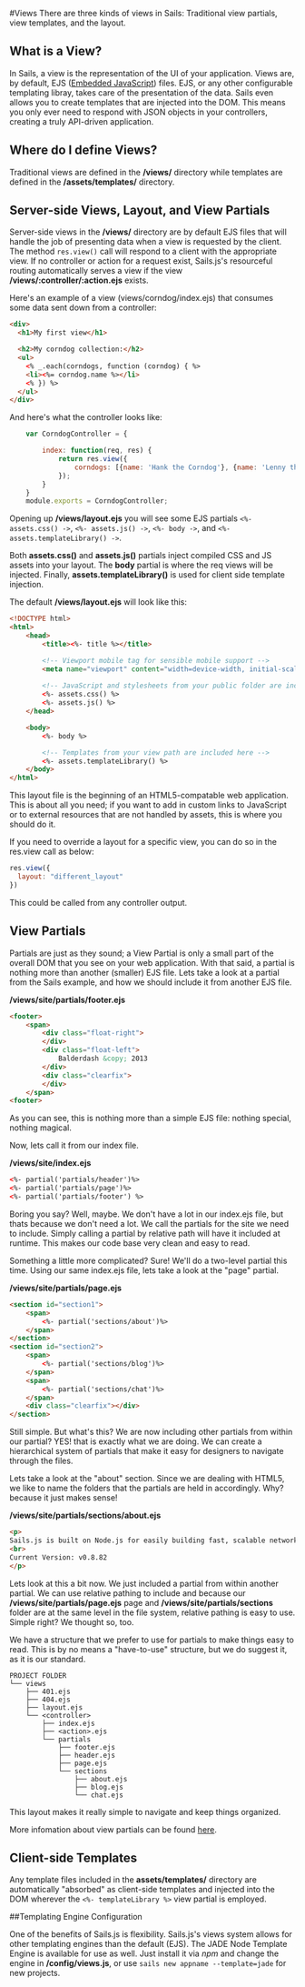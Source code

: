 #Views
There are three kinds of views in Sails: Traditional view partials, view templates, and
the layout.

## What is a View?
In Sails, a view is the representation of the UI of your application. Views are, by default, EJS ([Embedded JavaScript](http://embeddedjs.com/)) files. EJS, or any other configurable templating libray, takes care of the presentation of the data. Sails even allows you to create templates that are injected into the DOM. This means you only ever need to respond with JSON objects in your controllers, creating a truly API-driven
application.

## Where do I define Views?
Traditional views are defined in the **/views/** directory while templates are defined in the 
**/assets/templates/** directory.

## Server-side Views, Layout, and View Partials
Server-side views in the **/views/** directory are by default EJS files that will handle the job
of presenting data when a view is requested by the client. The method ```res.view()``` call will
respond to a client with the appropriate view. If no controller or action for a request exist, Sails.js's resourceful routing automatically serves a view if the view **/views/:controller/:action.ejs** exists.

Here's an example of a view (views/corndog/index.ejs) that consumes some data sent down from a controller:

```html
<div>
  <h1>My first view</h1>

  <h2>My corndog collection:</h2>
  <ul>
    <% _.each(corndogs, function (corndog) { %>
    <li><%= corndog.name %></li>
    <% }) %>
  </ul>
</div>
```

And here's what the controller looks like:
```javascript
	var CorndogController = {

		index: function(req, res) {
			return res.view({
				corndogs: [{name: 'Hank the Corndog'}, {name: 'Lenny the Corndog'}]
			});
		}
	}
	module.exports = CorndogController;
```

Opening up **/views/layout.ejs** you will see some EJS partials ```<%- assets.css() ->```, ```<%- assets.js() ->```, ```<%- body ->```, and ```<%- assets.templateLibrary() ->```.

Both **assets.css()** and **assets.js()** partials inject compiled CSS and JS assets into your layout.
The **body** partial is where the req views will be injected. Finally, **assets.templateLibrary()**
is used for client side template injection.

The default **/views/layout.ejs** will look like this:

```html
<!DOCTYPE html>
<html>
	<head>
		<title><%- title %></title>

		<!-- Viewport mobile tag for sensible mobile support -->
		<meta name="viewport" content="width=device-width, initial-scale=1, maximum-scale=1">
		
		<!-- JavaScript and stylesheets from your public folder are included here -->
		<%- assets.css() %>
		<%- assets.js() %>
	</head>

	<body>
		<%- body %>

		<!-- Templates from your view path are included here -->
		<%- assets.templateLibrary() %>
	</body>
</html>
```

This layout file is the beginning of an HTML5-compatable web application.  This is about all you need; if you want to add in custom links to JavaScript or to external resources that are not handled by assets, this is where you should do it.

If you need to override a layout for a specific view, you can do so in the res.view call as below:

```javascript
res.view({
  layout: "different_layout"
})
```

This could be called from any controller output.

## View Partials

Partials are just as they sound; a View Partial is only a small part of the overall DOM that you see on your web application.  With that said, a partial is nothing more than another (smaller) EJS file. Lets take a look at a partial from the Sails example, and how we should include it from another EJS file.

**/views/site/partials/footer.ejs**
```html
<footer>
	<span>
		<div class="float-right">
		</div>
		<div class="float-left">
			Balderdash &copy; 2013
		</div>
		<div class="clearfix">
		</div>
	</span>
<footer>
```
As you can see, this is nothing more than a simple EJS file: nothing special, nothing magical.

Now, lets call it from our index file.

**/views/site/index.ejs**
```html
<%- partial('partials/header')%>
<%- partial('partials/page')%>
<%- partial('partials/footer') %>  
```

Boring you say?  Well, maybe.  We don't have a lot in our index.ejs file, but thats because we don't need a lot.  We call the partials for the site we need to include.  Simply calling a partial by relative path will have it included at runtime.  This makes our code base very clean and easy to read.

Something a little more complicated?  Sure!  We'll do a two-level partial this time.  Using our same index.ejs file, lets take a look at the "page" partial.

**/views/site/partials/page.ejs**
```html
<section id="section1">
	<span>
		<%- partial('sections/about')%>
	</span>
</section>
<section id="section2">
	<span>
		<%- partial('sections/blog')%>
	</span>
	<span>
		<%- partial('sections/chat')%>
	</span>
	<div class="clearfix"></div>
</section>
```

Still simple. But what's this? We are now including other partials from within our partial?  YES! that is exactly what we are doing.  We can create a hierarchical system of partials that make it easy for designers to navigate through the files.

Lets take a look at the "about" section.  Since we are dealing with HTML5, we like to name the folders that the partials are held in accordingly.  Why? because it just makes sense!

**/views/site/partials/sections/about.ejs**
```html
<p>
Sails.js is built on Node.js for easily building fast, scalable network applications. Sails.js provides a MVC framework perfect for data-intensive real-time applications that run across distributed devices.  Sails.js provides a JSON API right out of the box.<br>
<br>
Current Version: v0.8.82
</p>
```

Lets look at this a bit now.  We just included a partial from within another partial.  We can use relative pathing to include and because our **/views/site/partials/page.ejs** page and **/views/site/partials/sections** folder are at the same level in the file system, relative pathing is easy to use.  Simple right?  We thought so, too.

We have a structure that we prefer to use for partials to make things easy to read.  This is by no means a "have-to-use" structure, but we do suggest it, as it is our standard.


```text
PROJECT FOLDER
└── views
    ├── 401.ejs
    ├── 404.ejs
    ├── layout.ejs
    └── <controller>
        ├── index.ejs
        ├── <action>.ejs
        └── partials
            ├── footer.ejs
            ├── header.ejs
            ├── page.ejs
            └── sections
                ├── about.ejs
                ├── blog.ejs
                └── chat.ejs
```

This layout makes it really simple to navigate and keep things organized.

More infomation about view partials
can be found <a href="http://expressjs.com/2x/guide.html#view-partials">here</a>.

<!-- _TODO_

## View Promises
With Promises, views can be used to build complex API responses that join together several models
without ever having to write a controller.  
_TODO_ -->

## Client-side Templates

Any template files included in the **assets/templates/** directory are automatically "absorbed"
as client-side templates and injected into the DOM wherever the ```<%- templateLibrary %>``` view
partial is employed.

##Templating Engine Configuration

One of the benefits of Sails.js is flexibility.  Sails.js's views system allows for other templating engines than the default (EJS).  The JADE Node Template Engine is available for use as well.  Just install it via *npm* and change the engine in **/config/views.js**, or use `sails new appname --template=jade` for new projects.